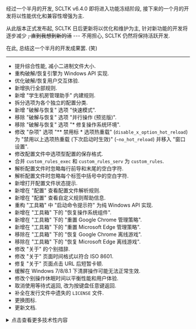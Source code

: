 经过一个半月的开发, SCLTK v6.4.0 即将进入功能冻结阶段, 接下来的一个月的开发将以性能优化和兼容性增强为主.

从此版本正式发布起, SCLTK 日后更新将以优化和维护为主, 针对新功能的开发将逐步减少 ~~, 直到我想到新的活~~ --- 不用担心, SCLTK 仍然将保持活跃开发.

在此, 总结这一个半月的开发成果罢. (笑)

---

- 提升综合性能, 减小二进制文件大小.
- 重构破解/恢复引擎为 Windows API 实现.
- 优化破解/恢复用户交互体验.
- 新增执行全部规则.
- 新增 "学生机房管理助手" 内建规则.
- 拆分选项为各个独立的配置分类.
- 新增 "破解与恢复" 选项 "快速模式".
- 移除 "破解与恢复" 选项 "并行操作 (预览版)".
- 移除 "破解与恢复" 选项 "* 修复操作系统环境".
- 修改 "杂项" 选项 "** 禁用标 * 选项热重载" (`disable_x_option_hot_reload`) 为 "禁用以上选项热重载 (下次启动时生效)" (`~no_hot_reload`) 并移入 "窗口设置".
- 修改配置文件中选项型配置的保存格式.
- 合并 `custom_rules_exec` 和 `custom_rules_serv` 为 `custom_rules`.
- 解析配置文件时忽略每行前导和末尾的空白字符.
- 解析配置文件时忽略每个标签中括号中的空白字符.
- 新增打开配置文件状态提示.
- 新增在 "配置" 查看配置文件解析规则.
- 新增在 "配置" 查看自定义规则帮助信息.
- 重构 "工具箱" 中 "启动命令提示符" 为纯 Windows API 实现.
- 新增在 "工具箱" 下的 "恢复操作系统组件".
- 新增在 "工具箱" 下的 "重置 Google Chrome 管理策略".
- 新增在 "工具箱" 下的 "重置 Microsoft Edge 管理策略".
- 移除在 "工具箱" 下的 "恢复 Google Chrome 离线游戏".
- 移除在 "工具箱" 下的 "恢复 Microsoft Edge 离线游戏".
- 修改 "关于" 的个别措辞.
- 修改 "关于" 页面时间格式以符合 ISO 8601.
- 修复 "关于" 页面点击 URL 后短暂卡顿.
- 缓解在 Windows 7/8/8.1 下清屏操作可能无法正常生效.
- 修改个别操作休眠时间以平衡性能和用户体验.
- 取消使用等待式返回, 改为按键盘任意键返回.
- 补全在发行文件中遗失的 `LICENSE` 文件.
- 更换图标.
- 更新文档.

<details>
<summary>点击查看更多技术性内容</summary>

- 将 `src/cpp_utils` 移动至 `include/cpp_utils`.
- `cpp_utils/compiler.hpp`: 新增.
- `cpp_utils/math.hpp`: 新增.
- `cpp_utils/meta.hpp`: 新增.
- `cpp_utils/function.hpp`: 移除
- `cpp_utils/type_tools.hpp`: 移除
- `cpp_utils/const_string.hpp` (原 `constant_string.hpp`): 移除比较函数.
- `cpp_utils/const_string.hpp` (原 `constant_string.hpp`): 添加 `make_repeated_const_string<>` 函数模板.
- `cpp_utils/const_string.hpp` (原 `constant_string.hpp`): 重命名 `constant_string` 为 `basic_const_string`, 修改相关类型别名.
- `cpp_utils/const_string.hpp` (原 `constant_string.hpp`): `basic_const_string<>` 支持从 `std::array<>` 构造 (实现上推荐 `std::array<>` 对象避免以 `\0` 结尾)
- `cpp_utils/diagnostics.hpp`: 微调 `make_log` 返回内容格式.
- `cpp_utils/multithread.hpp`: 重命名 `parallel_for_each_impl` 为 `parallel_for_each`.
- `cpp_utils/multithread.hpp`: `parallel_for_each` 形参中允许 `std::is_same_v< decltype( begin ), decltype( end ) >` 为 `false`.
- `cpp_utils/multithread.hpp`: 修复 `parallel_for_each` 中错误的对象移动.
- `cpp_utils/multithread.hpp`: 优化 `parallel_for_each` 实现.
- `cpp_utils/multithread.hpp`: 弃用 `thread_manager`.
- `cpp_utils/windows_app_tools.hpp`: 新增服务和注册表操作相关函数.
- `cpp_utils/windows_app_tools.hpp`: 新增 `press_any_key_to_continue` 函数 (即 "按任意键继续").
- `cpp_utils/windows_app_tools.hpp`: 修改部分函数签名.
- `cpp_utils/windows_console_ui.hpp`: 常量 `func_back` 和 `func_exit` 类型从 `func_return_t` (`bool`) 改为枚举类型 `func_action`.
- `cpp_utils/windows_console_ui.hpp`: 移除 `func_args` 成员变量的 `const` 限定符.
- `cpp_utils/windows_console_ui.hpp`: 允许省略回调函数的形参中的 `func_args`.
- `cpp_utils/windows_console_ui.hpp`: 修复 `set_limits` (先更名为 `set_constraints`) 成员函数在 `is_lock_text` 为 `true` 时仍然可通过右键控制台空白处修改文本的问题.
- `cpp_utils/windows_console_ui.hpp`: 重构 `invoke_func_`.
- `cpp_utils/windows_console_ui.hpp`: 修改 `get_event_` 中休眠时间从 `50ms` 降至 `20ms`.
- `cpp_utils/windows_definitions.hpp` (原文件名拼写错误已修正): 添加服务和注册表相关值.
- `cpp_utils/windows_definitions.hpp` (原文件名拼写错误已修正): 移除 `console_text::default_attrs`
- `cpp_utils/windows_definitions.hpp` (原文件名拼写错误已修正): 新增 `console_text::foreground_white` 和 `console_text::background_white`.
- 封装 `core` 内部实现细节至命名空间 `core::details`.
- 使用 `cpp_utils::type_list<>` 简化配置节点类注册.
- 修改 `core::config_node_impl` 的部分成员函数名称及其调用的函数名称.
- 移除 `core::option_set` 和 `core::option_op`.
- 新增选项型配置的基类 `core::details::basic_option_like_config_node<>`.
- 简化选项型配置的选项查找实现.
- 优化选项型配置数据加载/同步性能.
- 优化线程启动代码可扩展性.
- 修改 `core::default_thread_sleep_time` 为 `200ms`.
- 优化破解/恢复执行管理器实现.
- 优化破解/恢复在多线程执行时创建的线程数 (使用 `std::ranges::max( std::thread::hardware_concurrency() / 2, 4u )` 决定).
- 减少使用 lambda 表达式和函数对象以解决符号膨胀.
- 使更多类的成员变量就地构造.
- 编译期生成分割线.
- 对部分常量进行限制.
- 构建系统支持添加第三方库.
- 构建系统支持直接打包 release 构建.
- 编译 `manifest-<arch>.o` 时指定编码为 UTF-8.
- 编译时移除符号表.
- 链接时精简 sections.
- 统一使用 GBK 文本编码.
- 移除多余的锁定控制台操作.

</details>
